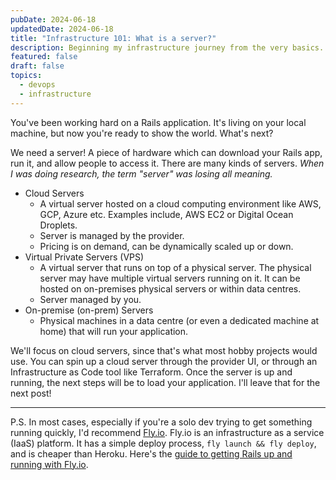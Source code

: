 ```yaml
---
pubDate: 2024-06-18
updatedDate: 2024-06-18
title: "Infrastructure 101: What is a server?"
description: Beginning my infrastructure journey from the very basics. Let's talk about servers.
featured: false
draft: false
topics:
  - devops
  - infrastructure
---
```

You've been working hard on a Rails application. It's living on your local machine, but now you're ready to show the world. What's next?

We need a server! A piece of hardware which can download your Rails app, run it, and allow people to access it. There are many kinds of servers. *When I was doing research, the term "server" was losing all meaning.* 

- Cloud Servers
	- A virtual server hosted on a cloud computing environment like AWS, GCP, Azure etc. Examples include, AWS EC2 or Digital Ocean Droplets.
	- Server is managed by the provider.
	- Pricing is on demand, can be dynamically scaled up or down.
- Virtual Private Servers (VPS)
	- A virtual server that runs on top of a physical server. The physical server may have multiple virtual servers running on it. It can be hosted on on-premises physical servers or within data centres.
	- Server managed by you.
- On-premise (on-prem) Servers
	- Physical machines in a data centre (or even a dedicated machine at home) that will run your application.  

We'll focus on cloud servers, since that's what most hobby projects would use. You can spin up a cloud server through the provider UI, or through an Infrastructure as Code tool like Terraform. Once the server is up and running, the next steps will be to load your application. I'll leave that for the next post!

---

P.S. In most cases, especially if you're a solo dev trying to get something running quickly, I'd recommend [Fly.io](https://fly.io/). Fly.io is an infrastructure as a service (IaaS) platform. It has a simple deploy process, `fly launch && fly deploy`, and is cheaper than Heroku. Here's the [guide to getting Rails up and running with Fly.io](https://fly.io/docs/rails/getting-started/).




